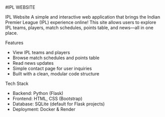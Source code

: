 #IPL WEBSITE

IPL Website
A simple and interactive web application that brings the Indian Premier League (IPL) experience online!
This site allows users to explore IPL teams, players, match schedules, points table, and news—all in one place.

 Features
 
- View IPL teams and players
- Browse match schedules and points table
- Read news updates
- Simple contact page for user inquiries
- Built with a clean, modular code structure

 Tech Stack
 
- Backend: Python (Flask)
- Frontend: HTML, CSS (Bootstrap)
- Database: SQLite (default for Flask projects)
- Deployment: Docker & Render
